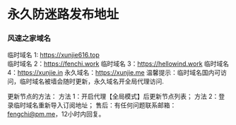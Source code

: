 # 永久防迷路发布地址

### 风速之家域名
临时域名 1:  https://xunjie616.top </br>
临时域名 2：https://fenchi.work 
临时域名 3：https://hellowind.work
临时域名 4：https://xunjie.in
永久域名：https://xunjie.me
温馨提示：临时域名国内可访问，临时域名被墙会随时更新，永久域名开全局代理访问.

更新节点的方法：
方法 1：开启代理【全局模式】后更新节点列表；
方法 2：登录临时域名重新导入订阅地址；
售后：有任何问题联系邮箱：fengchi@pm.me，12小时内回复。
